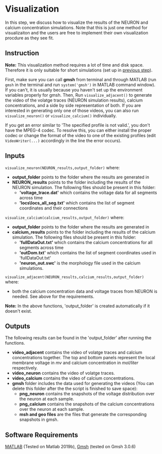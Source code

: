 # Visualization
In this step, we discuss how to visualize the results of the NEURON and calcium concentration simulations. Note that this is just one method for visualizaiton and the users are free to implement their own visualization procdure as they see fit.

## Instruction
**Note:** This visualization method requires a lot of time and disk space. Therefore it is only suitable for short simulations (set up in [previous step](../5_TMS_Waveform)).

First, make sure you can call **gmsh** from terminal and through MATLAB (run <code>gmsh</code> in the terminal and run <code>system('gmsh')</code> in MATLAB command window). If you can't, it is usually because you haven't set up the environment variables properly for gmsh. Then, Run <code>visualize_adjacent()</code> to generate the video of the volatge traces (NEURON simulation results), calcium concentrations, and a side by side representation of both. If you are interested in generating only one of those videos, you can also run <code>visualize_neuron()</code> or <code>visualize_calcium()</code> individually.

If you get an error similar to 'The specified profile is not valid.', you don't have the MPEG-4 codec. To resolve this, you can either install the proper codec or change the format of the video to one of the existing profiles (edit <code>VideoWriter(...)</code> accordingly in the line the error occurs).

## Inputs
<code>visualize_neuron(NEURON_results,output_folder)</code> where:
* **output_folder** points to the folder where the results are generated in
* **NEURON_results** points to the folder including the results of the NEURON simulation. The following files should be present in this folder:
    - **'voltage_trace.dat'** which contains the voltage data for all segments across time
    - **'locs\locs_all_seg.txt'** which contains the list of segment coordinates and their connections
    
<code>visualize_calcium(calcium_results,output_folder)</code> where:
* **output_folder** points to the folder where the results are generated in
* **calcium_results** points to the folder including the results of the calcium simulation. The following files should be present in this folder:
    - **'fullDataOut.txt'** which contains the calcium concentrations for all segments across time
    - **'outDom.txt'** which contains the list of segment coordinates used in 'fullDataOut.txt'
    - **'neuron_out.swc'** is the morphology file used in the calcium simulations.
    
<code>visualize_adjacent(NEURON_results,calcium_results,output_folder)</code> where:
* both the calcium concentration data and voltage traces from NEURON is needed. See above for the requirements.

**Note:** In the above functions, 'output_folder' is created automatically if it doesn't exist.

## Outputs
The following results can be found in the 'output_folder' after running the functions.
* **video_adjacent** contains the video of volatge traces and calcium concentrations together. The top and bottom panels represent the local membrane voltage in *mv* and calcium concentration in *mol/liter* respectively. 
* **video_neuron** contains the video of volatge traces.
* **video_calcium** contains the video of calcium concentrations.
* **gmsh** folder includes the data used for generating the videos (You can delete this folder after the the script is finished to save space):
    * **png_neuron** contains the snapshots of the voltage distribution over the neuron at each sample.
    * **png_calcium** contains the snapshots of the calcium concentrations over the neuron at each sample.
    * **msh and geo files** are the files that generate the corresponding snapshots in gmsh.

## Software Requirements
[MATLAB](https://www.mathworks.com/) (Tested on Matlab 2019b), [Gmsh](https://gmsh.info/) (tested on Gmsh 3.0.6)
